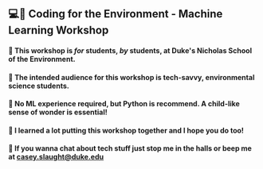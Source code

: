 ## 💻🌳 Coding for the Environment - Machine Learning Workshop
#### 📖 This workshop is *for* students, *by* students, at Duke's Nicholas School of the Environment.
#### 🤔 The intended audience for this workshop is tech-savvy, environmental science students.
#### 🐍 No ML experience required, but Python is recommend. A child-like sense of wonder is essential!
#### 🧮 I learned a lot putting this workshop together and I hope you do too!
#### 🤝 If you wanna chat about tech stuff just stop me in the halls or beep me at casey.slaught@duke.edu
